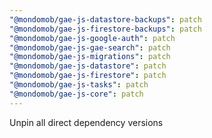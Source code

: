 ```yaml
---
"@mondomob/gae-js-datastore-backups": patch
"@mondomob/gae-js-firestore-backups": patch
"@mondomob/gae-js-google-auth": patch
"@mondomob/gae-js-gae-search": patch
"@mondomob/gae-js-migrations": patch
"@mondomob/gae-js-datastore": patch
"@mondomob/gae-js-firestore": patch
"@mondomob/gae-js-tasks": patch
"@mondomob/gae-js-core": patch
---
```


Unpin all direct dependency versions
